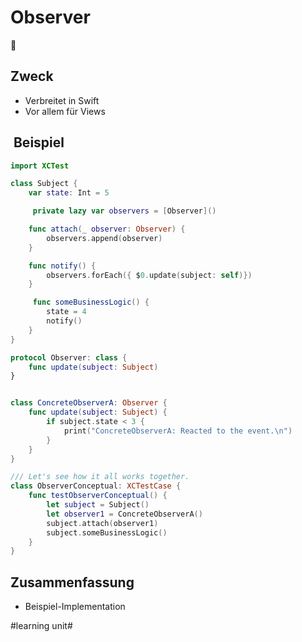 
# Observer
🥸

## Zweck

- Verbreitet in Swift
- Vor allem für Views

##  Beispiel

```swift
import XCTest

class Subject {
    var state: Int = 5

     private lazy var observers = [Observer]()

    func attach(_ observer: Observer) {
        observers.append(observer)
    }

    func notify() {
        observers.forEach({ $0.update(subject: self)})
    }

     func someBusinessLogic() {
        state = 4
        notify()
    }
}

protocol Observer: class {
    func update(subject: Subject)
}


class ConcreteObserverA: Observer {
    func update(subject: Subject) {
        if subject.state < 3 {
            print("ConcreteObserverA: Reacted to the event.\n")
        }
    }
}

/// Let's see how it all works together.
class ObserverConceptual: XCTestCase {
    func testObserverConceptual() {
        let subject = Subject()
        let observer1 = ConcreteObserverA()
        subject.attach(observer1)
        subject.someBusinessLogic()
    }
}
```

## Zusammenfassung
- Beispiel-Implementation

#learning unit#